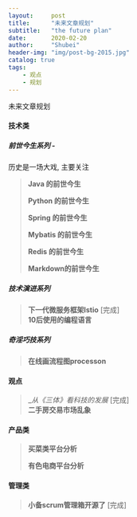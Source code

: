 ```yaml
---  
layout:     post  
title:      "未来文章规划"  
subtitle:   "the future plan"  
date:       2020-02-20  
author:     "Shubei"  
header-img: "img/post-bg-2015.jpg"  
catalog: true  
tags:  
    - 观点  
    - 规划       
---  
```


未来文章规划
#### 技术类
##### 前世今生系列 - 
历史是一场大戏, 主要关注  
> __Java 的前世今生__
>
> __Python 的前世今生__
>
> __Spring 的前世今生__
>
> __Mybatis 的前世今生__
>
> __Redis 的前世今生__
>
> __Markdown的前世今生__

##### 技术演进系列
> __下一代微服务框架Istio__ [完成]  
> __10后使用的编程语言__
> 

##### 奇淫巧技系列
> __在线画流程图processon__
> 

#### 观点
> __从《三体》看科技的发展_ [完成]    
> __二手房交易市场乱象__

#### 产品类
> __买菜类平台分析__
>
> __有色电商平台分析__  

#### 管理类
> __小备scrum管理箱开源了__ [完成]  